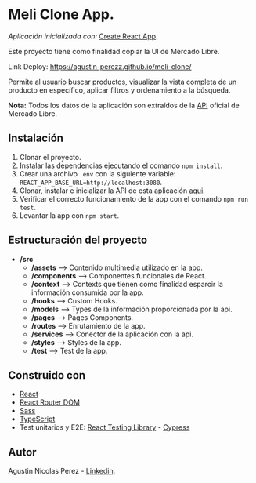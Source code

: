 # Meli Clone App.
 
*Aplicación inicializada con:*  [Create React App](https://create-react-app.dev/).
 
Este proyecto tiene como finalidad copiar la UI de Mercado Libre. 

Link Deploy: https://agustin-perezz.github.io/meli-clone/

Permite al usuario buscar productos, visualizar la vista completa de un producto en específico, aplicar filtros y ordenamiento a la búsqueda.
 
**Nota:** Todos los datos de la aplicación son extraídos de la [API](https://developers.mercadolibre.com.ar/es_ar/api-docs-es) oficial de Mercado Libre.
## Instalación

1. Clonar el proyecto.
2. Instalar las dependencias ejecutando el comando `npm install`.
3. Crear una archivo `.env` con la siguiente variable: `REACT_APP_BASE_URL=http://localhost:3080`.
4. Clonar, instalar e inicializar la API de esta aplicación [aqui](https://github.com/Agustin-Perezz/meli-clone-back-end).
5. Verificar el correcto funcionamiento de la app con el comando `npm run test`.
6. Levantar la app con `npm start`.
     
## Estructuración del proyecto
 
* **/src**
  * **/assets** --> Contenido multimedia utilizado en la app.
  * **/components** --> Componentes funcionales de React.
  * **/context** --> Contexts que tienen como finalidad esparcir la información consumida por la app.
  * **/hooks** --> Custom Hooks.
  * **/models** --> Types de la información proporcionada por la api.
  * **/pages** --> Pages Components.
  * **/routes** --> Enrutamiento de la app.
  * **/services** -->  Conector de la aplicación con la api.
  * **/styles** -->  Styles de la app.
  * **/test** -->  Test de la app.
  
## Construido con

* [React](https://es.reactjs.org/)
* [React Router DOM](https://reactrouter.com/) 
* [Sass](https://sass-lang.com/)
* [TypeScript](https://www.typescriptlang.org/)
* Test unitarios y E2E: [React Testing Library](https://testing-library.com/docs/react-testing-library/intro/) - [Cypress](https://www.cypress.io/)

## Autor

Agustin Nicolas Perez - [Linkedin](https://www.linkedin.com/in/agustinperez-front-end-developer/).

